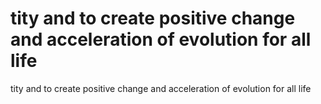 # tity and to create positive change and acceleration of evolution for all life

tity and to create positive change and acceleration of evolution for all life